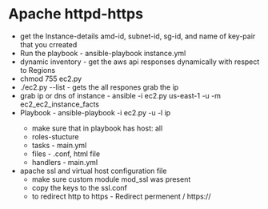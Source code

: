 # Apache httpd-https 
* get the Instance-details amd-id, subnet-id, sg-id, and name of key-pair that you crreated
* Run the playbook - ansible-playbook instance.yml
* dynamic inventory - get the aws api responses dynamically with respect to Regions 
* chmod 755 ec2.py 
* ./ec2.py --list - gets the all respones grab the ip 
* grab ip or dns of instance - ansible -i ec2.py us-east-1 -u <user> -m ec2_ec2_instance_facts  
* Playbook - ansible-playbook <playbook> -i ec2.py -u <user> -l ip 
    - make sure that in playbook has host: all
    - roles-stucture 
    - tasks - main.yml
    - files - .conf, html file 
    - handlers - main.yml
* apache ssl and virtual host configuration file 
    - make sure custom module mod_ssl was present 
    - copy the keys to the ssl.conf
    - to redirect http to https - Redirect permenent / https://<dns of instance>
